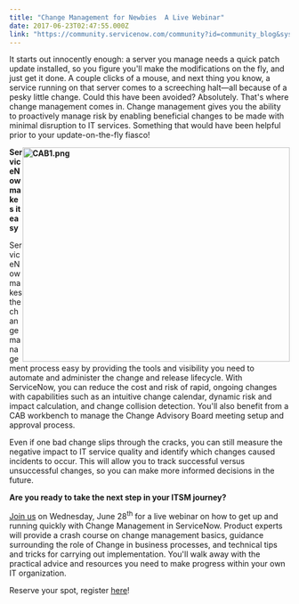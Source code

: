 ```yaml
---
title: "Change Management for Newbies  A Live Webinar"
date: 2017-06-23T02:47:55.000Z
link: "https://community.servicenow.com/community?id=community_blog&sys_id=48adee69dbd0dbc01dcaf3231f9619ad"
---
```

<p>It starts out innocently enough: a server you manage needs a quick patch update installed, so you figure you'll make the modifications on the fly, and just get it done. A couple clicks of a mouse, and next thing you know, a service running on that server comes to a screeching halt—all because of a pesky little change. Could this have been avoided? Absolutely. That's where change management comes in. Change management gives you the ability to proactively manage risk by enabling beneficial changes to be made with minimal disruption to IT services. Something that would have been helpful prior to your update-on-the-fly fiasco!</p><p></p><p><strong><img   alt="CAB1.png" class="image-1 jive-image" height="385" src="ee88558adb5c9f048c8ef4621f96198a.iix" style="float: right; height: 385px; width: 480.282px;" width="480"/>ServiceNow makes it easy</strong></p><p>ServiceNow makes the change management process easy by providing the tools and visibility you need to automate and administer the change and release lifecycle. With ServiceNow, you can reduce the cost and risk of rapid, ongoing changes with capabilities such as an intuitive change calendar, dynamic risk and impact calculation, and change collision detection. You'll also benefit from a CAB workbench to manage the Change Advisory Board meeting setup and approval process.</p><p></p><p>Even if one bad change slips through the cracks, you can still measure the negative impact to IT service quality and identify which changes caused incidents to occur. This will allow you to track successful versus unsuccessful changes, so you can make more informed decisions in the future.</p><p></p><p><strong>Are you ready to take the next step in your ITSM journey?</strong></p><p><a title="" _jive_internal="true" href="/community?id=community_article&sys_id=fc9ceae1dbd0dbc01dcaf3231f961968">Join us</a> on Wednesday, June 28<sup>th</sup> for a live webinar on how to get up and running quickly with Change Management in ServiceNow. Product experts will provide a crash course on change management basics, guidance surrounding the role of Change in business processes, and technical tips and tricks for carrying out implementation. You'll walk away with the practical advice and resources you need to make progress within your own IT organization.</p><p></p><p>Reserve your spot, register <a title="" _jive_internal="true" href="/community?id=community_article&sys_id=fc9ceae1dbd0dbc01dcaf3231f961968">here</a>!</p>